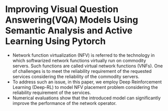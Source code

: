 # Improving Visual Question Answering(VQA) Models Using Semantic Analysis and Active Learning Using Pytorch
- Network function virtualization (NFV) is referred to the technology in which softwarized network functions virtually run on commodity servers. Such functions are called virtual network functions (VNFs). One of challenges is to meet the reliability requirement of the requested services considering the reliability of the commodity servers.
- To address such an issue, in this paper, we employ Deep Reinforcement Learning (Deep-RL) to model NFV placement problem considering the reliability requirement of the services.
- Numerical evaluations show that the introduced model can significantly improve the performance of the network operator.
